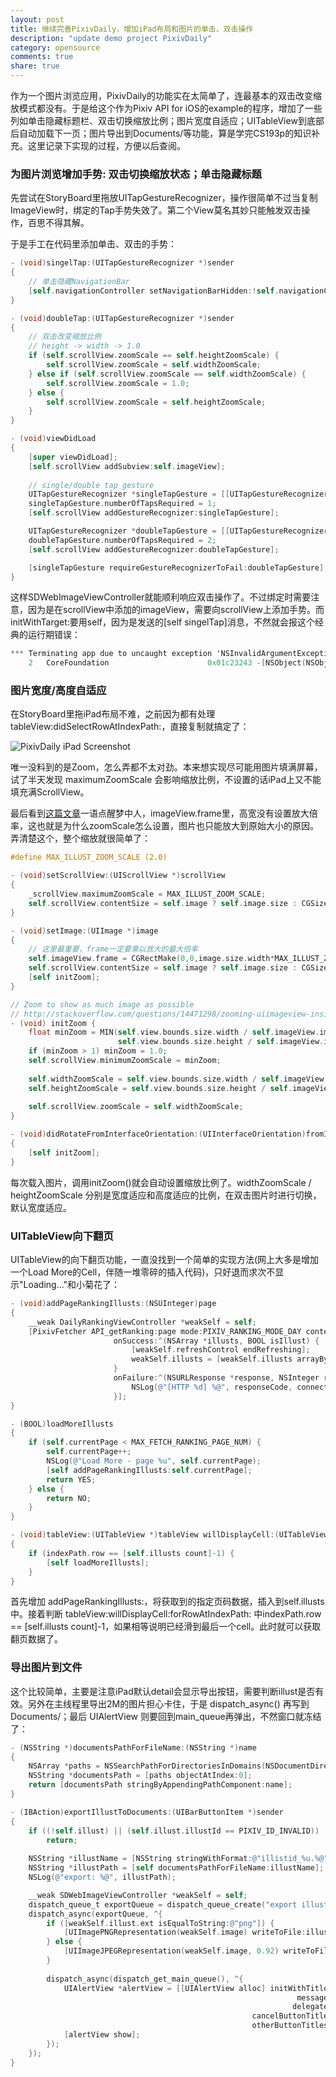 ```yaml
---
layout: post
title: 继续完善PixivDaily，增加iPad布局和图片的单击、双击操作
description: "update demo project PixivDaily"
category: opensource
comments: true
share: true
---
```


作为一个图片浏览应用，PixivDaily的功能实在太简单了，连最基本的双击改变缩放模式都没有。于是给这个作为Pixiv API for iOS的example的程序，增加了一些列如单击隐藏标题栏、双击切换缩放比例；图片宽度自适应；UITableView到底部后自动加载下一页；图片导出到Documents/等功能，算是学完CS193p的知识补充。这里记录下实现的过程，方便以后查阅。

### 为图片浏览增加手势: 双击切换缩放状态；单击隐藏标题

先尝试在StoryBoard里拖放UITapGestureRecognizer，操作很简单不过当复制ImageView时，绑定的Tap手势失效了。第二个View莫名其妙只能触发双击操作，百思不得其解。

于是手工在代码里添加单击、双击的手势：

```objective-c
- (void)singelTap:(UITapGestureRecognizer *)sender
{
    // 单击隐藏NavigationBar
    [self.navigationController setNavigationBarHidden:!self.navigationController.isNavigationBarHidden animated:YES];
}

- (void)doubleTap:(UITapGestureRecognizer *)sender
{
    // 双击改变缩放比例
    // height -> width -> 1.0
    if (self.scrollView.zoomScale == self.heightZoomScale) {
        self.scrollView.zoomScale = self.widthZoomScale;
    } else if (self.scrollView.zoomScale == self.widthZoomScale) {
        self.scrollView.zoomScale = 1.0;
    } else {
        self.scrollView.zoomScale = self.heightZoomScale;
    }
}

- (void)viewDidLoad
{
    [super viewDidLoad];
    [self.scrollView addSubview:self.imageView];
    
    // single/double tap gesture
    UITapGestureRecognizer *singleTapGesture = [[UITapGestureRecognizer alloc] initWithTarget:self action:@selector(singelTap:)];
    singleTapGesture.numberOfTapsRequired = 1;
    [self.scrollView addGestureRecognizer:singleTapGesture];

    UITapGestureRecognizer *doubleTapGesture = [[UITapGestureRecognizer alloc] initWithTarget:self action:@selector(doubleTap:)];
    doubleTapGesture.numberOfTapsRequired = 2;
    [self.scrollView addGestureRecognizer:doubleTapGesture];

    [singleTapGesture requireGestureRecognizerToFail:doubleTapGesture];
}
```

这样SDWebImageViewController就能顺利响应双击操作了。不过绑定时需要注意，因为是在scrollView中添加的imageView，需要向scrollView上添加手势。而initWithTarget:要用self，因为是发送的[self singelTap]消息，不然就会报这个经典的运行期错误：

```objective-c
*** Terminating app due to uncaught exception 'NSInvalidArgumentException', reason: '-[UIScrollView singelTap:]: unrecognized selector sent to instance 0x8fc4840'
	2   CoreFoundation                      0x01c23243 -[NSObject(NSObject) doesNotRecognizeSelector:] + 275
```

### 图片宽度/高度自适应

在StoryBoard里拖iPad布局不难，之前因为都有处理 tableView:didSelectRowAtIndexPath:，直接复制就搞定了：

![PixivDaily iPad Screenshot](https://raw.github.com/upbit/PixivAPI_iOS/master/examples/screenshots/PixivDaily_03.png)

唯一没料到的是Zoom，怎么弄都不太对劲。本来想实现尽可能用图片填满屏幕，试了半天发现 maximumZoomScale 会影响缩放比例，不设置的话iPad上又不能填充满ScrollView。

最后看到[这篇文章](http://www.cnblogs.com/wyqfighting/p/3194364.html)一语点醒梦中人，imageView.frame里，高宽没有设置放大倍率，这也就是为什么zoomScale怎么设置，图片也只能放大到原始大小的原因。弄清楚这个，整个缩放就很简单了：

```objective-c
#define MAX_ILLUST_ZOOM_SCALE (2.0)

- (void)setScrollView:(UIScrollView *)scrollView
{
    _scrollView.maximumZoomScale = MAX_ILLUST_ZOOM_SCALE;
    self.scrollView.contentSize = self.image ? self.image.size : CGSizeZero;
}

- (void)setImage:(UIImage *)image
{
    // 这里最重要，frame一定要乘以放大的最大倍率
    self.imageView.frame = CGRectMake(0,0,image.size.width*MAX_ILLUST_ZOOM_SCALE,image.size.height*MAX_ILLUST_ZOOM_SCALE);
    self.scrollView.contentSize = self.image ? self.image.size : CGSizeZero;
    [self initZoom];
}

// Zoom to show as much image as possible
// http://stackoverflow.com/questions/14471298/zooming-uiimageview-inside-uiscrollview-with-autolayout
- (void) initZoom {
    float minZoom = MIN(self.view.bounds.size.width / self.imageView.image.size.width,
                        self.view.bounds.size.height / self.imageView.image.size.height);
    if (minZoom > 1) minZoom = 1.0;
    self.scrollView.minimumZoomScale = minZoom;
    
    self.widthZoomScale = self.view.bounds.size.width / self.imageView.image.size.width;
    self.heightZoomScale = self.view.bounds.size.height / self.imageView.image.size.height;
    
    self.scrollView.zoomScale = self.widthZoomScale;
}

- (void)didRotateFromInterfaceOrientation:(UIInterfaceOrientation)fromInterfaceOrientation
{
    [self initZoom];
}
```

每次载入图片，调用initZoom()就会自动设置缩放比例了。widthZoomScale / heightZoomScale 分别是宽度适应和高度适应的比例，在双击图片时进行切换，默认宽度适应。

### UITableView向下翻页

UITableView的向下翻页功能，一直没找到一个简单的实现方法(网上大多是增加一个Load More的Cell，伴随一堆零碎的插入代码)，只好退而求次不显示"Loading..."和小菊花了：

```objective-c
- (void)addPageRankingIllusts:(NSUInteger)page
{
    __weak DailyRankingViewController *weakSelf = self;
    [PixivFetcher API_getRanking:page mode:PIXIV_RANKING_MODE_DAY content:PIXIV_RANKING_CONTENT_ALL
                       onSuccess:^(NSArray *illusts, BOOL isIllust) {
                           [weakSelf.refreshControl endRefreshing];
                           weakSelf.illusts = [weakSelf.illusts arrayByAddingObjectsFromArray:illusts];
                       }
                       onFailure:^(NSURLResponse *response, NSInteger responseCode, NSData *data, NSError *connectionError) {
                           NSLog(@"[HTTP %d] %@", responseCode, connectionError);
                       }];
}

- (BOOL)loadMoreIllusts
{
    if (self.currentPage < MAX_FETCH_RANKING_PAGE_NUM) {
        self.currentPage++;
        NSLog(@"Load More - page %u", self.currentPage);
        [self addPageRankingIllusts:self.currentPage];
        return YES;
    } else {
        return NO;
    }
}

- (void)tableView:(UITableView *)tableView willDisplayCell:(UITableViewCell *)cell forRowAtIndexPath:(NSIndexPath *)indexPath
{
    if (indexPath.row == [self.illusts count]-1) {
        [self loadMoreIllusts];
    }
}
```

首先增加 addPageRankingIllusts:，将获取到的指定页码数据，插入到self.illusts中。接着判断 tableView:willDisplayCell:forRowAtIndexPath: 中indexPath.row == [self.illusts count]-1，如果相等说明已经滑到最后一个cell。此时就可以获取翻页数据了。

### 导出图片到文件

这个比较简单，主要是注意iPad默认detail会显示导出按钮，需要判断illust是否有效。另外在主线程里导出2M的图片担心卡住，于是 dispatch_async() 再写到Documents/；最后 UIAlertView 则要回到main_queue再弹出，不然窗口就冻结了：

```objective-c
- (NSString *)documentsPathForFileName:(NSString *)name
{
    NSArray *paths = NSSearchPathForDirectoriesInDomains(NSDocumentDirectory,NSUserDomainMask, YES);
    NSString *documentsPath = [paths objectAtIndex:0];
    return [documentsPath stringByAppendingPathComponent:name];
}

- (IBAction)exportIllustToDocuments:(UIBarButtonItem *)sender
{
    if ((!self.illust) || (self.illust.illustId == PIXIV_ID_INVALID))
        return;
    
    NSString *illustName = [NSString stringWithFormat:@"illistid_%u.%@", self.illust.illustId, self.illust.ext];
    NSString *illustPath = [self documentsPathForFileName:illustName];
    NSLog(@"export: %@", illustPath);

    __weak SDWebImageViewController *weakSelf = self;
    dispatch_queue_t exportQueue = dispatch_queue_create("export illust", NULL);
    dispatch_async(exportQueue, ^{
        if ([weakSelf.illust.ext isEqualToString:@"png"]) {
            [UIImagePNGRepresentation(weakSelf.image) writeToFile:illustPath atomically:YES];
        } else {
            [UIImageJPEGRepresentation(weakSelf.image, 0.92) writeToFile:illustPath atomically:YES];
        }
        
        dispatch_async(dispatch_get_main_queue(), ^{
            UIAlertView *alertView = [[UIAlertView alloc] initWithTitle:@"Export Success!"
                                                                message:illustName
                                                               delegate:self
                                                      cancelButtonTitle:nil
                                                      otherButtonTitles:@"OK", nil];
            [alertView show];
        });
    });
}
```
